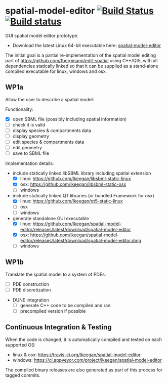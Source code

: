 # spatial-model-editor [![Build Status](https://travis-ci.org/lkeegan/spatial-model-editor.svg?branch=master)](https://travis-ci.org/lkeegan/spatial-model-editor) [![Build status](https://ci.appveyor.com/api/projects/status/0m87yyaalrrj5ndn?svg=true)](https://ci.appveyor.com/project/lkeegan/spatial-model-editor)

GUI spatial model editor prototype.

  - Download the latest Linux 64-bit executable here: [spatial-model-editor](https://github.com/lkeegan/spatial-model-editor/releases/latest/download/spatial-model-editor)

The initial goal is a partial re-implementation of the spatial model editing part of https://github.com/fbergmann/edit-spatial using C++/Qt5, with all dependencies statically linked so that it can be supplied as a stand-alone compiled executable for linux, windows and osx.

## WP1a
Allow the user to describe a spatial model:

Functionality:
  - [x] open SBML file (possibly including spatial information)
  - [ ] check it is valid
  - [ ] display species & compartments data
  - [ ] display geometry
  - [ ] edit species & compartments data
  - [ ] edit geometry
  - [ ] save to SBML file

Implementation details:
  - include statically linked libSBML library including spatial extension
    - [x] linux: https://github.com/lkeegan/libsbml-static-linux
    - [x] osx: https://github.com/lkeegan/libsbml-static-osx
    - [ ] windows
  - include statically linked QT libraries (or bundled Framework for osx)
    - [x] linux: https://github.com/lkeegan/qt5-static-linux
    - [ ] osx
    - [ ] windows
  - generate standalone GUI executable
    - [x] linux: https://github.com/lkeegan/spatial-model-editor/releases/latest/download/spatial-model-editor
    - [x] osx: https://github.com/lkeegan/spatial-model-editor/releases/latest/download/spatial-model-editor.dmg
    - [ ] windows

## WP1b
Translate the spatial model to a system of PDEs:

  - [ ] PDE construction
  - [ ] PDE discretization
  - DUNE integration
    - [ ] generate C++ code to be compiled and ran
    - [ ] precompiled version if possible

## Continuous Integration & Testing

When the code is changed, it is automatically compiled and tested on each supported OS:

  - linux & osx: https://travis-ci.org/lkeegan/spatial-model-editor
  - windows: https://ci.appveyor.com/project/lkeegan/spatial-model-editor

The compiled binary releases are also generated as part of this process for tagged commits.

